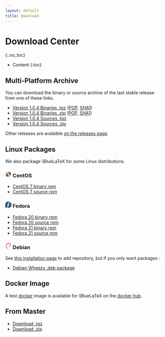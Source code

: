 ```yaml
---
layout: default
title: Download
---
```


Download Center
===============
{:.no_toc}

* Content
{:toc}

Multi-Platform Archive
----------------------

You can download the binary or source archive of the last stable release from one of these links.

 - [Version 1.0.4 Binaries .tgz](https://github.com/gnieh/bluelatex/releases/download/v1.0.4/bluelatex-1.0.4.tgz) ([PGP](https://github.com/gnieh/bluelatex/releases/download/v1.0.4/bluelatex-1.0.4.tgz.asc), [SHA1](https://github.com/gnieh/bluelatex/releases/download/v1.0.4/bluelatex-1.0.4.tgz.sha1))
 - [Version 1.0.4 Binaries .zip](https://github.com/gnieh/bluelatex/releases/download/v1.0.4/bluelatex-1.0.4.zip) ([PGP](https://github.com/gnieh/bluelatex/releases/download/v1.0.4/bluelatex-1.0.4.zip.asc), [SHA1](https://github.com/gnieh/bluelatex/releases/download/v1.0.4/bluelatex-1.0.4.zip.sha1))
 - [Version 1.0.4 Sources .tgz](https://github.com/gnieh/bluelatex/archive/v1.0.4.tar.gz)
 - [Version 1.0.4 Sources .zip](https://github.com/gnieh/bluelatex/archive/v1.0.4.zip)

Other releases are avalaible [on the releases page](https://github.com/gnieh/bluelatex/releases/).

Linux Packages
--------------

We also package \BlueLaTeX for some Linux distributions.

### ![CentOS logo](/images/centos.png) CentOS

 - [CentOS 7 binary rpm](http://ares.ptitoliv.net/bluelatex/bluelatex-1.0.3-1.el7.centos.x86_64.rpm)
 - [CentOS 7 source rpm](http://ares.ptitoliv.net/bluelatex/bluelatex-1.0.3-1.el7.centos.src.rpm)

### ![Fedora logo](/images/fedora.png) Fedora

 - [Fedora 20 binary rpm](http://ares.ptitoliv.net/bluelatex/bluelatex-1.0.3-1.fc20.x86_64.rpm)
 - [Fedora 20 source rpm](http://ares.ptitoliv.net/bluelatex/bluelatex-1.0.3-1.fc20.src.rpm)
 - [Fedora 21 binary rpm](http://ares.ptitoliv.net/bluelatex/bluelatex-1.0.3-1.fc21.x86_64.rpm)
 - [Fedora 21 source rpm](http://ares.ptitoliv.net/bluelatex/bluelatex-1.0.3-1.fc21.src.rpm)

### ![Debian logo](/images/debian.png) Debian

See [this installation page](/installation/) to add repository, but if you only want packages :

 - [Debian Wheezy .deb package](http://deb.drouet.eu/pool/main/b/bluelatex/bluelatex_1.0.4-1_all.deb)

Docker Image
------------

A test [docker](https://www.docker.com/) image is available for \BlueLaTeX on the [docker hub](https://registry.hub.docker.com/u/ptitoliv/bluelatex/).

From Master
-----------

 - [Download .tgz](https://github.com/gnieh/bluelatex/tarball/master)
 - [Download .zip](https://github.com/gnieh/bluelatex/zipball/master)
